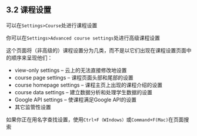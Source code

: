 ## 3.2 课程设置

可以在`Settings>Course`处进行课程设置

你可以在`Settings>Advanced course settings`处进行高级课程设置

这个页面将（非高级的）课程设置分为几类，而不是以它们出现在课程设置页面中的顺序来呈现他们：
* view-only settings – 云上的无法直接修改地设置
* course page settings – 课程页面头部和尾部的设置
* course homepage settings – 课程主页上出现的课程介绍的设置
* course data settings – 建立数据分析和处理学生数据的设置
* Google API settings – 使课程满足Google API的设置
* 其它监管性设置

如果你正在用名字查找设置，使用`Ctrl+F（WIndows）`或`Command+F(Mac)`在页面搜索
